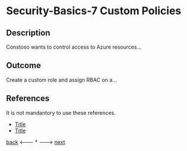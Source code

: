 # Security-Basics-7 Custom Policies

## Description

Constoso wants to control access to Azure resources...


## Outcome

Create a custom role and assign RBAC on a...


## References

It is not mandantory to use these references.

- [Title](Link)
- [Title](Link)


[back](./security-basics-6.md) <--- * ---> [next](../Security.md)
